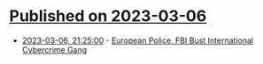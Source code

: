 # [Published on 2023-03-06](index.md)

* [2023-03-06, 21:25:00](https://it.slashdot.org/story/23/03/06/1947252/european-police-fbi-bust-international-cybercrime-gang?utm_source=rss1.0mainlinkanon&utm_medium=feed) - [European Police, FBI Bust International Cybercrime Gang](https://it.slashdot.org/story/23/03/06/1947252/european-police-fbi-bust-international-cybercrime-gang?utm_source=rss1.0mainlinkanon&utm_medium=feed)
